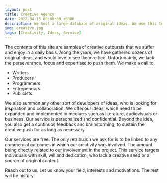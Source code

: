 ```yaml
---
layout: post
title: Creative Agency
date: 2022-04-15 00:00:00 +0300
description: We host a large database of original ideas. We use this to offer a service of creativity for commercial purposes. 
img: creative.jpg 
tags: [Creativity, Ideas, Service]
---
```


The contents of this site are samples of creative outbursts that we suffer and enjoy in a daily basis. Along the years, we have gathered dozens of original ideas, and would love to see them reified. Unfortunately, we lack the perseverance, focus and expertisee to push them. We make a call to  

* Writters
* Producers
* Programmers
* Entrepenours
* Publicists

We also summon any other sort of developers of ideas, who is looking for inspiration and collaboration. We offer our ideas, which need to be expanded and implemented in mediums such as literature, audiovisuals or business. Our service is personalized and confidential. Beyond the idea, you also get a continuos feedback and brainstorming, to sustain the creative push for as long as necessary.

Our services are free. The only retribution we ask for is to be linked to any commercial outcomes in which our creativity was involved. The amount being directly related to our involvement in the project. This service targets individuals with skill, will and dedication, who lack a creative seed or a source of original content. 

Reach out to us. Let us know your field, interests and motivations. The rest will be history.
